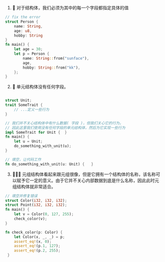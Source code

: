 1. 🌟 对于结构体，我们必须为其中的每一个字段都指定具体的值
```rust
// fix the error
struct Person {
    name: String,
    age: u8,
    hobby: String
}
fn main() {
    let age = 30;
    let p = Person {
        name: String::from("sunface"),
        age,
        hobby: String::from("kk"),
    };
} 
```

2. 🌟 单元结构体没有任何字段。
```rust

struct Unit;
trait SomeTrait {
    // ...定义一些行为
}

// 我们并不关心结构体中有什么数据( 字段 )，但我们关心它的行为。
// 因此这里我们使用没有任何字段的单元结构体，然后为它实现一些行为
impl SomeTrait for Unit {  }
fn main() {
    let u = Unit;
    do_something_with_unit(u);
} 

// 填空，让代码工作
fn do_something_with_unit(u: Unit) {   }
```

3. 🌟🌟🌟 元组结构体看起来跟元组很像，但是它拥有一个结构体的名称，该名称可以赋予它一定的意义。由于它并不关心内部数据到底是什么名称，因此此时元组结构体就非常适合。
```rust
// 填空并修复错误
struct Color(i32, i32, i32);
struct Point(i32, i32, i32);
fn main() {
    let v = Color(0, 127, 255);
    check_color(v);
}   

fn check_color(p: Color) {
    let Color(x, _, _) = p;
    assert_eq!(x, 0);
    assert_eq!(p.1, 127);
    assert_eq!(p.2, 255);
 }
```
